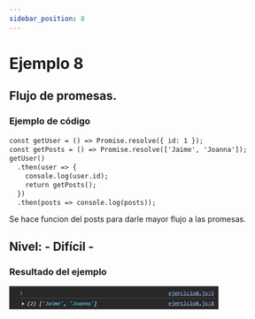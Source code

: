 ```yaml
---
sidebar_position: 8
---
```


# Ejemplo 8

## Flujo de promesas.

### Ejemplo de código

```
const getUser = () => Promise.resolve({ id: 1 });
const getPosts = () => Promise.resolve(['Jaime', 'Joanna']);
getUser()
  .then(user => {
    console.log(user.id);
    return getPosts();
  })
  .then(posts => console.log(posts)); 
```

Se hace funcion del posts para darle mayor flujo a las promesas.

## Nivel: - Difícil -

### Resultado del ejemplo
![Texto alternativo](img/ej8.png)